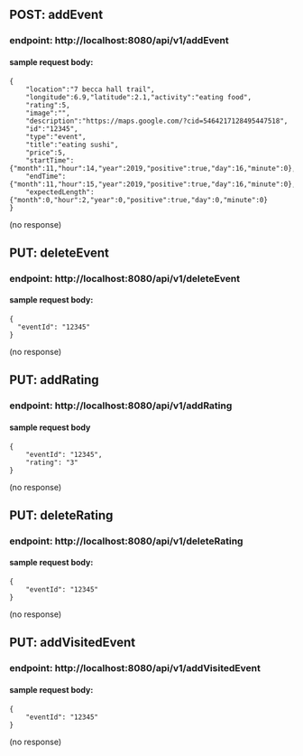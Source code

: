 ## POST: addEvent
### endpoint: http://localhost:8080/api/v1/addEvent
#### sample request body:
```
{	
	"location":"7 becca hall trail",
	"longitude":6.9,"latitude":2.1,"activity":"eating food",
	"rating":5,
	"image":"",
	"description":"https://maps.google.com/?cid=5464217128495447518",
	"id":"12345",
	"type":"event",
	"title":"eating sushi",
	"price":5,
	"startTime":{"month":11,"hour":14,"year":2019,"positive":true,"day":16,"minute":0},
	"endTime":{"month":11,"hour":15,"year":2019,"positive":true,"day":16,"minute":0},
	"expectedLength":{"month":0,"hour":2,"year":0,"positive":true,"day":0,"minute":0}
}
```
(no response)
## PUT: deleteEvent
### endpoint: http://localhost:8080/api/v1/deleteEvent
#### sample request body:
```
{
  "eventId": "12345"
}
```
(no response)
## PUT: addRating
### endpoint: http://localhost:8080/api/v1/addRating
#### sample request body
```
{
	"eventId": "12345",
	"rating": "3"
}
```
(no response)
## PUT: deleteRating
### endpoint: http://localhost:8080/api/v1/deleteRating
#### sample request body:
```
{
	"eventId": "12345"
}
```
(no response)
## PUT: addVisitedEvent
### endpoint: http://localhost:8080/api/v1/addVisitedEvent
#### sample request body:
```
{
	"eventId": "12345"
}
```
(no response)
